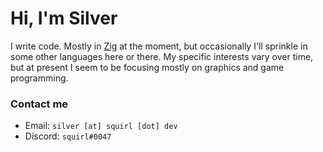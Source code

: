 # Hi, I'm Silver

I write code. Mostly in [Zig] at the moment, but occasionally I'll sprinkle in some other languages here or there.
My specific interests vary over time, but at present I seem to be focusing mostly on graphics and game programming.

[Zig]: https://ziglang.org/

### Contact me

- Email: `silver [at] squirl [dot] dev`
- Discord: `squirl#0047`
